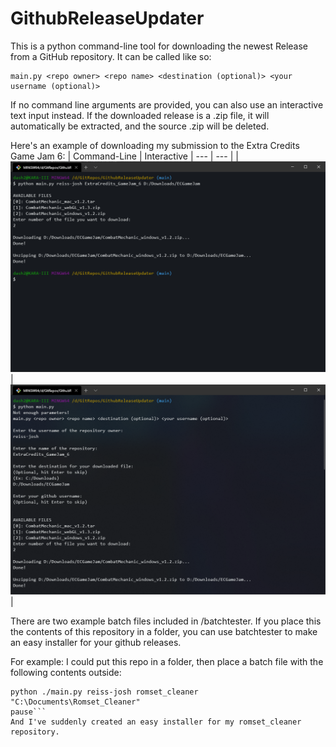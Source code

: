 # GithubReleaseUpdater
This is a python command-line tool for downloading the newest Release from a GitHub repository.
It can be called like so:

```
main.py <repo owner> <repo name> <destination (optional)> <your username (optional)>
```

If no command line arguments are provided, you can also use an interactive text input instead.
If the downloaded release is a .zip file, it will automatically be extracted, and the source .zip will be deleted.

Here's an example of downloading my submission to the Extra Credits Game Jam 6:
| Command-Line | Interactive
| --- | --- |
| <img src = "img/cmdline_example.png"> | <img src = "img/noarg_example.png"> |

There are two example batch files included in /batchtester.
If you place this the contents of this repository in a folder, you can use batchtester to make an easy installer for your github releases.

For example:
I could put this repo in a folder, then place a batch file with the following contents outside:
```@echo off
python ./main.py reiss-josh romset_cleaner "C:\Documents\Romset_Cleaner"
pause```
And I've suddenly created an easy installer for my romset_cleaner repository.